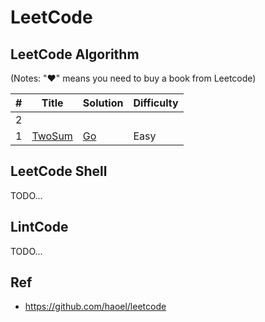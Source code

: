 # LeetCode

## LeetCode Algorithm

(Notes: "♥" means you need to buy a book from Leetcode)

| #   | Title                                                | Solution                                         | Difficulty |
| --- | ---------------------------------------------------- | ------------------------------------------------ | ---------- |
| 2 |
| 1   | [TwoSum](https://leetcode.com/problems/two-sum/) | [Go](./algorithms/golang/twoSum/solution.go) | Easy       |

## LeetCode Shell

TODO...

## LintCode

TODO...

## Ref

-   <https://github.com/haoel/leetcode>

